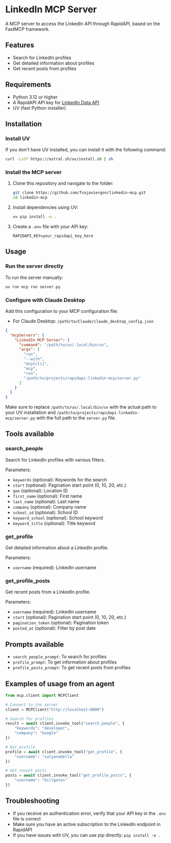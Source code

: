 # LinkedIn MCP Server

A MCP server to access the LinkedIn API through RapidAPI, based on the FastMCP framework.

## Features

- Search for LinkedIn profiles
- Get detailed information about profiles
- Get recent posts from profiles

## Requirements

- Python 3.12 or higher
- A RapidAPI API key for [LinkedIn Data API](https://rapidapi.com/linkedin-data-api)
- UV (fast Python installer)

## Installation

### Install UV

If you don't have UV installed, you can install it with the following command:

```bash
curl -LsSf https://astral.sh/uv/install.sh | sh
```

### Install the MCP server

1. Clone this repository and navigate to the folder:
   ```bash
   git clone https://github.com/fcojaviergon/linkedin-mcp.git
   cd linkedin-mcp
   ```

2. Install dependencies using UV:
   ```bash
   uv pip install -e .
   ```

3. Create a `.env` file with your API key:
   ```
   RAPIDAPI_KEY=your_rapidapi_key_here
   ```

## Usage

### Run the server directly

To run the server manually:

```bash
uv run mcp run server.py
```

### Configure with Claude Desktop

Add this configuration to your MCP configuration file:

- For Claude Desktop: `/path/to/Claude/claude_desktop_config.json`

```json
{
  "mcpServers": {
    "LinkedIn MCP Server": {
      "command": "/path/to/uv/.local/bin/uv",
      "args": [
        "run",
        "--with",
        "mcp[cli]",
        "mcp",
        "run",
        "/path/to/projects/rapidapi-linkedin-mcp/server.py"
      ]
    }
  }
}
```

Make sure to replace `/path/to/uv/.local/bin/uv` with the actual path to your UV installation and `/path/to/projects/rapidapi-linkedin-mcp/server.py` with the full path to the `server.py` file.

## Tools available

### search_people

Search for LinkedIn profiles with various filters.

Parameters:
- `keywords` (optional): Keywords for the search
- `start` (optional): Pagination start point (0, 10, 20, etc.)
- `geo` (optional): Location ID
- `first_name` (optional): First name
- `last_name` (optional): Last name
- `company` (optional): Company name
- `school_id` (optional): School ID
- `keyword_school` (optional): School keyword
- `keyword_title` (optional): Title keyword

### get_profile

Get detailed information about a LinkedIn profile.

Parameters:
- `username` (required): LinkedIn username

### get_profile_posts

Get recent posts from a LinkedIn profile.

Parameters:
- `username` (required): LinkedIn username
- `start` (optional): Pagination start point (0, 10, 20, etc.)
- `pagination_token` (optional): Pagination token
- `posted_at` (optional): Filter by post date

## Prompts available

- `search_people_prompt`: To search for profiles
- `profile_prompt`: To get information about profiles
- `profile_posts_prompt`: To get recent posts from profiles

## Examples of usage from an agent

```python
from mcp.client import MCPClient

# Connect to the server
client = MCPClient("http://localhost:8000")

# Search for profiles
result = await client.invoke_tool("search_people", {
    "keywords": "developer",
    "company": "Google"
})

# Get profile
profile = await client.invoke_tool("get_profile", {
    "username": "satyanadella"
})

# Get recent posts
posts = await client.invoke_tool("get_profile_posts", {
    "username": "billgates"
})
```

## Troubleshooting

- If you receive an authentication error, verify that your API key in the `.env` file is correct
- Make sure you have an active subscription to the LinkedIn endpoint in RapidAPI
- If you have issues with UV, you can use pip directly: `pip install -e .`
